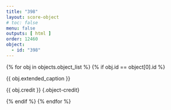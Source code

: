```yaml
---
title: "398"
layout: score-object
# toc: false
menu: false
outputs: [ html ]
order: 12460
object:
  - id: "398"
---
```


{% for obj in objects.object_list %}
{% if obj.id == object[0].id %}

{{ obj.extended_caption }}

{{ obj.credit }} {.object-credit}

{% endif %}
{% endfor %}
